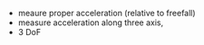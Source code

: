 - meaure proper acceleration (relative to freefall)
- measure acceleration along three axis,
- 3 DoF